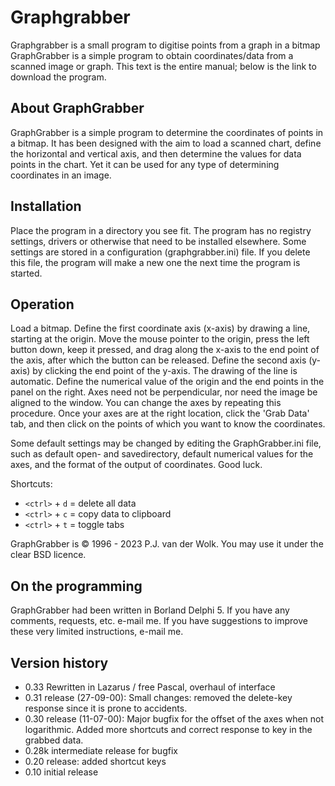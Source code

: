 # Graphgrabber

Graphgrabber is a small program to digitise points from a graph in a bitmap
GraphGrabber is a simple program to obtain coordinates/data from a scanned image or graph.
This text is the entire manual; below is the link to download the program.

## About GraphGrabber

GraphGrabber is a simple program to determine the coordinates of points in a bitmap. It has been designed with the aim to load a scanned chart, define the horizontal and vertical axis, and then determine the values for data points in the chart. Yet it can be used for any type of determining coordinates in an image.

## Installation

Place the program in a directory you see fit. The program has no registry settings, drivers or otherwise that need to be installed elsewhere. Some settings are stored in a configuration (graphgrabber.ini) file. If you delete this file, the program will make a new one the next time the program is started.

## Operation

Load a bitmap. Define the first coordinate axis (x-axis) by drawing a line, starting at the origin. Move the mouse pointer to the origin, press the left button down, keep it pressed, and drag along the x-axis to the end point of the axis, after which the button can be released. 
Define the second axis (y-axis) by clicking the end point of the y-axis. The drawing of the line is automatic. 
Define the numerical value of the origin and the end points in the panel on the right. Axes need not be perpendicular, nor need the image be aligned to the window. You can change the axes by repeating this procedure. Once your axes are at the right location, click the 'Grab Data' tab, and then click on the points of which you want to know the coordinates.

Some default settings may be changed by editing the GraphGrabber.ini file, such as default open- and savedirectory, default numerical values for the axes, and the format of the output of coordinates. Good luck.

Shortcuts:
* `<ctrl>` + `d` = delete all data
* `<ctrl>` + `c` = copy data to clipboard
* `<ctrl>` + `t` = toggle tabs

GraphGrabber is © 1996 - 2023 P.J. van der Wolk. You may use it under the clear BSD licence.

## On the programming

GraphGrabber had been written in Borland Delphi 5. If you have any comments, requests, etc. e-mail me. If you have suggestions to improve these very limited instructions, e-mail me.

## Version history

* 0.33 Rewritten in Lazarus / free Pascal, overhaul of interface
* 0.31 release (27-09-00): Small changes: removed the delete-key response since it is prone to accidents.
* 0.30 release (11-07-00): Major bugfix for the offset of the axes when not logarithmic. Added more shortcuts and correct response to <delete> key in the grabbed data.
* 0.28k intermediate release for bugfix
* 0.20 release: added shortcut keys
* 0.10 initial release

